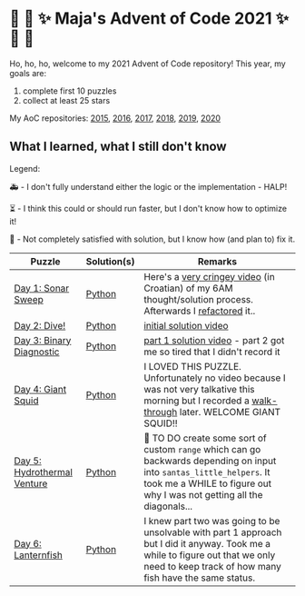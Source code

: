 # :christmas_tree: :snake: :sparkles: Maja's Advent of Code 2021 :sparkles: :snake: :christmas_tree:

Ho, ho, ho, welcome to my 2021 Advent of Code repository!
This year, my goals are:

1. complete first 10 puzzles
2. collect at least 25 stars

My AoC repositories: [2015](https://github.com/mimikrija/AdventOfCode2015), [2016](https://github.com/mimikrija/AdventOfCode2016), [2017](https://github.com/mimikrija/AdventOfCode2017), [2018](https://github.com/mimikrija/AdventOfCode2018), [2019](https://github.com/mimikrija/AdventOfCode2019), [2020](https://github.com/mimikrija/AdventOfCode2020)

## What I learned, what I still don't know

Legend:

:ambulance: - I don't fully understand either the logic or the implementation - HALP!

:hourglass_flowing_sand: - I think this could or should run faster, but I don't know how to optimize it!

:hammer: - Not completely satisfied with solution, but I know how (and plan to) fix it.

Puzzle | Solution(s) | Remarks |
---    |---    |----
[Day 1: Sonar Sweep](https://adventofcode.com/2021/day/1) | [Python](python/01.py) | Here's a [very cringey video](https://youtu.be/-MHDfcas4zo) (in Croatian) of my 6AM thought/solution process. Afterwards I [refactored](https://youtu.be/kGzPefiVyAU) it.. |
[Day 2: Dive!](https://adventofcode.com/2021/day/2) | [Python](python/02.py) | [initial solution video](https://youtu.be/nUwS8rRacR4) |
[Day 3: Binary Diagnostic](https://adventofcode.com/2021/day/3) | [Python](python/03.py) | [part 1 solution video](https://youtu.be/gUCD1leNNE8) - part 2 got me so tired that I didn't record it |
[Day 4: Giant Squid](https://adventofcode.com/2021/day/4) | [Python](python/04.py) | I LOVED THIS PUZZLE. Unfortunately no video because I was not very talkative this morning but I recorded a [walk-through](https://youtu.be/ylToOHi-eLE) later. WELCOME GIANT SQUID!! |
[Day 5: Hydrothermal Venture](https://adventofcode.com/2021/day/5) | [Python](python/05.py) | :hammer: TO DO create some sort of custom `range` which can go backwards depending on input into `santas_little_helpers`. It took me a WHILE to figure out why I was not getting all the diagonals... |
[Day 6: Lanternfish](https://adventofcode.com/2021/day/6) | [Python](python/06.py) | I knew part two was going to be unsolvable with part 1 approach but I did it anyway. Took me a while to figure out that we only need to keep track of how many fish have the same status. |
